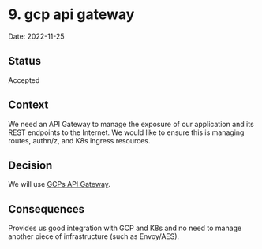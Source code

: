 # 9. gcp api gateway

Date: 2022-11-25

## Status

Accepted

## Context

We need an API Gateway to manage the exposure of our application and its REST endpoints to the Internet. We would 
like to ensure this is managing routes, authn/z, and K8s ingress resources. 

## Decision

We will use [GCPs API Gateway](https://cloud.google.com/api-gateway).

## Consequences

Provides us good integration with GCP and K8s and no need to manage another piece of infrastructure (such as Envoy/AES).

